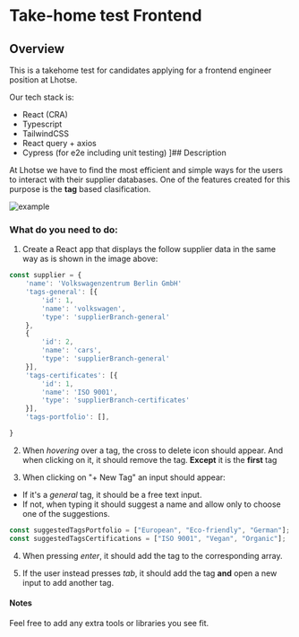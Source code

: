 # Take-home test Frontend

## Overview

This is a takehome test for candidates applying for a frontend engineer position at Lhotse.

Our tech stack is:

- React (CRA)
- Typescript
- TailwindCSS
- React query + axios
- Cypress (for e2e including unit testing)
  ]## Description

At Lhotse we have to find the most efficient and simple ways for the users to interact with their supplier databases. One of the features created for this purpose is the **tag** based clasification.

![example](assets/supplier-details.png)

### What do you need to do:

1. Create a React app that displays the follow supplier data in the same way as is shown in the image above:

```javascript
const supplier = {
    'name': 'Volkswagenzentrum Berlin GmbH'
    'tags-general': [{
        'id': 1,
        'name': 'volkswagen',
        'type': 'supplierBranch-general'
    },
    {
        'id': 2,
        'name': 'cars',
        'type': 'supplierBranch-general'
    }],
    'tags-certificates': [{
        'id': 1,
        'name': 'ISO 9001',
        'type': 'supplierBranch-certificates'
    }],
    'tags-portfolio': [],

}
```

2. When _hovering_ over a tag, the cross to delete icon should appear. And when clicking on it, it should remove the tag. **Except** it is the **first** tag

3. When clicking on "+ New Tag" an input should appear:

- If it's a _general_ tag, it should be a free text input.
- If not, when typing it should suggest a name and allow only to choose one of the suggestions.

```javascript
const suggestedTagsPortfolio = ["European", "Eco-friendly", "German"];
const suggestedTagsCertifications = ["ISO 9001", "Vegan", "Organic"];
```

4. When pressing _enter_, it should add the tag to the corresponding array.

5. If the user instead presses _tab_, it should add the tag **and** open a new input to add another tag.

#### Notes

Feel free to add any extra tools or libraries you see fit.
